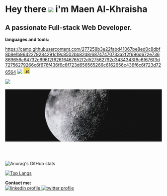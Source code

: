 # Hey there <img src="https://media.giphy.com/media/hvRJCLFzcasrR4ia7z/giphy.gif" width="25px"> i'm Maen Al-Khraisha

## A passionate Full-stack Web Developer.

**languages and tools:**  

https://camo.githubusercontent.com/277258b3e22fabd41067be8ed0c8dbf8b8e1b9642279284291c19c8502bb82d8/68747470733a2f2f696d672e736869656c64732e696f2f62616467652f2d527562792d3434343f6c6f676f3d72756279266c6f676f436f6c6f723d656565266c6162656c436f6c6f723d726564
<code><img height="20" src="https://camo.githubusercontent.com/277258b3e22fabd41067be8ed0c8dbf8b8e1b9642279284291c19c8502bb82d8/68747470733a2f2f696d672e736869656c64732e696f2f62616467652f2d527562792d3434343f6c6f676f3d72756279266c6f676f436f6c6f723d656565266c6162656c436f6c6f723d726564"></code>
<code><img height="20" src="https://raw.githubusercontent.com/github/explore/80688e429a7d4ef2fca1e82350fe8e3517d3494d/topics/javascript/javascript.png"></code>

![](https://visitor-badge.glitch.me/badge?page_id=maenkhraisha)

<a href="https://github.com/anuraghazra/github-readme-stats">
  <img align="center" src="./HiEveryOne.gif" />
</a>

<br><br>





![Anurag's GitHub stats](https://github-readme-stats.vercel.app/api?username=maenkhraisha&show_icons=true)

[![Top Langs](https://github-readme-stats.vercel.app/api/top-langs/?username=maenkhraisha)](https://github.com/anuraghazra/github-readme-stats)


**Contact me:** <br>
<a href="https://www.linkedin.com/in/maen-al-khraisha/">
  <img  alt="linkedin profile" width="22px" src="https://content.linkedin.com/content/dam/me/business/en-us/amp/brand-site/v2/bg/LI-Bug.svg.original.svg" />
</a>
<a href="https://twitter.com/AlkhryshaM">
  <img  alt="twitter profile" width="22px" src="https://raw.githubusercontent.com/peterthehan/peterthehan/master/assets/twitter.svg" />
</a><br><br>
<!--
**maenkhraisha/maenkhraisha** is a ✨ _special_ ✨ repository because its `README.md` (this file) appears on your GitHub profile.

Here are some ideas to get you started:

- 🔭 I’m currently working on ...
- 🌱 I’m currently learning ...
- 👯 I’m looking to collaborate on ...
- 🤔 I’m looking for help with ...
- 💬 Ask me about ...
- 📫 How to reach me: ...
- 😄 Pronouns: ...
- ⚡ Fun fact: ...
-->
